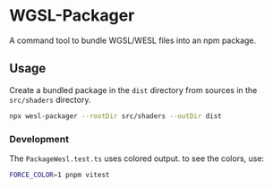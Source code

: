 # WGSL-Packager

A command tool to bundle WGSL/WESL files into an npm package.

## Usage

Create a bundled package in the `dist` directory
from sources in the `src/shaders` directory.

```sh
npx wesl-packager --rootDir src/shaders --outDir dist
```

### Development

The `PackageWesl.test.ts` uses colored output.
to see the colors, use:

```sh
FORCE_COLOR=1 pnpm vitest
```
